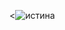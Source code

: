 <![истина](https://github.com/matyushazvezda/boychik/assets/92769205/18df4cf1-ed1e-4fc5-87bc-a15db9757faa)
